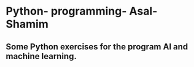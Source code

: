# Python- programming- Asal- Shamim
## Some Python exercises for the program Al and machine learning.